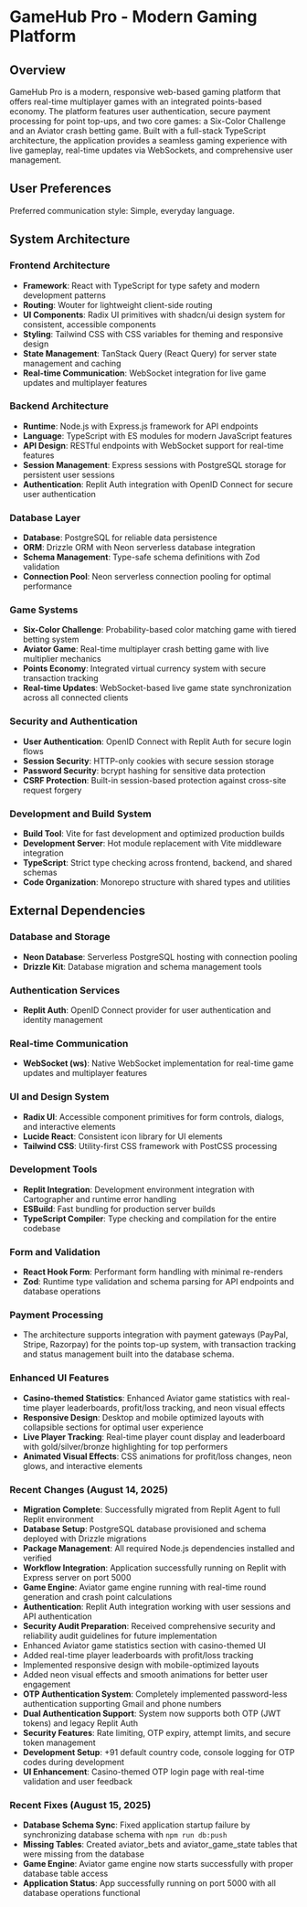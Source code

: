 # GameHub Pro - Modern Gaming Platform

## Overview

GameHub Pro is a modern, responsive web-based gaming platform that offers real-time multiplayer games with an integrated points-based economy. The platform features user authentication, secure payment processing for point top-ups, and two core games: a Six-Color Challenge and an Aviator crash betting game. Built with a full-stack TypeScript architecture, the application provides a seamless gaming experience with live gameplay, real-time updates via WebSockets, and comprehensive user management.

## User Preferences

Preferred communication style: Simple, everyday language.

## System Architecture

### Frontend Architecture
- **Framework**: React with TypeScript for type safety and modern development patterns
- **Routing**: Wouter for lightweight client-side routing
- **UI Components**: Radix UI primitives with shadcn/ui design system for consistent, accessible components
- **Styling**: Tailwind CSS with CSS variables for theming and responsive design
- **State Management**: TanStack Query (React Query) for server state management and caching
- **Real-time Communication**: WebSocket integration for live game updates and multiplayer features

### Backend Architecture
- **Runtime**: Node.js with Express.js framework for API endpoints
- **Language**: TypeScript with ES modules for modern JavaScript features
- **API Design**: RESTful endpoints with WebSocket support for real-time features
- **Session Management**: Express sessions with PostgreSQL storage for persistent user sessions
- **Authentication**: Replit Auth integration with OpenID Connect for secure user authentication

### Database Layer
- **Database**: PostgreSQL for reliable data persistence
- **ORM**: Drizzle ORM with Neon serverless database integration
- **Schema Management**: Type-safe schema definitions with Zod validation
- **Connection Pool**: Neon serverless connection pooling for optimal performance

### Game Systems
- **Six-Color Challenge**: Probability-based color matching game with tiered betting system
- **Aviator Game**: Real-time multiplayer crash betting game with live multiplier mechanics
- **Points Economy**: Integrated virtual currency system with secure transaction tracking
- **Real-time Updates**: WebSocket-based live game state synchronization across all connected clients

### Security and Authentication
- **User Authentication**: OpenID Connect with Replit Auth for secure login flows
- **Session Security**: HTTP-only cookies with secure session storage
- **Password Security**: bcrypt hashing for sensitive data protection
- **CSRF Protection**: Built-in session-based protection against cross-site request forgery

### Development and Build System
- **Build Tool**: Vite for fast development and optimized production builds
- **Development Server**: Hot module replacement with Vite middleware integration
- **TypeScript**: Strict type checking across frontend, backend, and shared schemas
- **Code Organization**: Monorepo structure with shared types and utilities

## External Dependencies

### Database and Storage
- **Neon Database**: Serverless PostgreSQL hosting with connection pooling
- **Drizzle Kit**: Database migration and schema management tools

### Authentication Services
- **Replit Auth**: OpenID Connect provider for user authentication and identity management

### Real-time Communication
- **WebSocket (ws)**: Native WebSocket implementation for real-time game updates and multiplayer features

### UI and Design System
- **Radix UI**: Accessible component primitives for form controls, dialogs, and interactive elements
- **Lucide React**: Consistent icon library for UI elements
- **Tailwind CSS**: Utility-first CSS framework with PostCSS processing

### Development Tools
- **Replit Integration**: Development environment integration with Cartographer and runtime error handling
- **ESBuild**: Fast bundling for production server builds
- **TypeScript Compiler**: Type checking and compilation for the entire codebase

### Form and Validation
- **React Hook Form**: Performant form handling with minimal re-renders
- **Zod**: Runtime type validation and schema parsing for API endpoints and database operations

### Payment Processing
- The architecture supports integration with payment gateways (PayPal, Stripe, Razorpay) for the points top-up system, with transaction tracking and status management built into the database schema.

### Enhanced UI Features
- **Casino-themed Statistics**: Enhanced Aviator game statistics with real-time player leaderboards, profit/loss tracking, and neon visual effects
- **Responsive Design**: Desktop and mobile optimized layouts with collapsible sections for optimal user experience
- **Live Player Tracking**: Real-time player count display and leaderboard with gold/silver/bronze highlighting for top performers
- **Animated Visual Effects**: CSS animations for profit/loss changes, neon glows, and interactive elements

### Recent Changes (August 14, 2025)
- **Migration Complete**: Successfully migrated from Replit Agent to full Replit environment
- **Database Setup**: PostgreSQL database provisioned and schema deployed with Drizzle migrations
- **Package Management**: All required Node.js dependencies installed and verified
- **Workflow Integration**: Application successfully running on Replit with Express server on port 5000
- **Game Engine**: Aviator game engine running with real-time round generation and crash point calculations
- **Authentication**: Replit Auth integration working with user sessions and API authentication
- **Security Audit Preparation**: Received comprehensive security and reliability audit guidelines for future implementation
- Enhanced Aviator game statistics section with casino-themed UI
- Added real-time player leaderboards with profit/loss tracking
- Implemented responsive design with mobile-optimized layouts
- Added neon visual effects and smooth animations for better user engagement
- **OTP Authentication System**: Completely implemented password-less authentication supporting Gmail and phone numbers
- **Dual Authentication Support**: System now supports both OTP (JWT tokens) and legacy Replit Auth
- **Security Features**: Rate limiting, OTP expiry, attempt limits, and secure token management
- **Development Setup**: +91 default country code, console logging for OTP codes during development
- **UI Enhancement**: Casino-themed OTP login page with real-time validation and user feedback

### Recent Fixes (August 15, 2025)
- **Database Schema Sync**: Fixed application startup failure by synchronizing database schema with `npm run db:push`
- **Missing Tables**: Created aviator_bets and aviator_game_state tables that were missing from the database
- **Game Engine**: Aviator game engine now starts successfully with proper database table access
- **Application Status**: App successfully running on port 5000 with all database operations functional